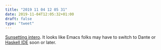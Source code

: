 ```yaml
---
title: "2019 11 04 12 05 31"
date: 2019-11-04T12:05:32+01:00
draft: false
type: "tweet"
---
```

[Sunsetting intero](https://github.com/chrisdone/intero). It looks like Emacs folks may have to switch to Dante or [Haskell IDE](https://github.com/haskell/haskell-ide-engine) soon or later.
